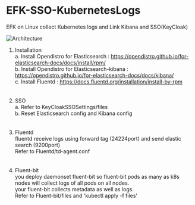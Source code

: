 # EFK-SSO-KubernetesLogs
EFK on Linux collect Kubernetes logs and Link Kibana and SSO(KeyCloak) 

![Architecture](https://user-images.githubusercontent.com/17021291/102052699-d4d14d80-3e29-11eb-8853-8f7943185e11.jpg)


1. Installation<br>
  a. Install Opendistro for Elasticsearch : https://opendistro.github.io/for-elasticsearch-docs/docs/install/rpm/<br>
  b. Install Opendistro for Elasticsearch-kibana : https://opendistro.github.io/for-elasticsearch-docs/docs/kibana/<br>
  c. Install Fluentd : https://docs.fluentd.org/installation/install-by-rpm<br>
  <br><br>
2. SSO<br>
  a. Refer to KeyCloakSSOSettings/files<br>
  b. Reset Elasticsearch config and Kibana config<br> 
  <br><br>
3. Fluentd<br>
  fluentd receive logs using forward tag (24224port) and send elastic search (9200port)<br>
  Refer to Fluentd/td-agent.conf<br>
  <br><br>
4. Fluent-bit<br>
  you deploy daemonset fluent-bit so fluent-bit pods as many as k8s nodes will collect logs of all pods on all nodes.<br>
  your fluent-bit collects metadata as well as logs.<br>
  Refer to Fluent-bit/files and 'kubectl apply -f files'
